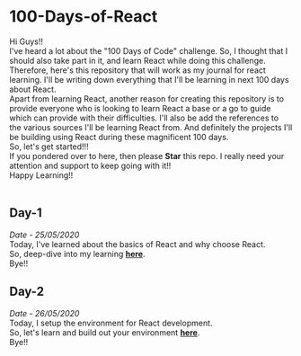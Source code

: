 # 100-Days-of-React
Hi Guys!!</br>
I've heard a lot about the "100 Days of Code" challenge. So, I thought that I should also take part in it, and learn React while doing this challenge. Therefore, here's this repository that will work as my journal for react learning. I'll be writing down everything that I'll be learning in next 100 days about React.</br>
Apart from learning React, another reason for creating this repository is to provide everyone who is looking to learn React a base or a go to guide which can provide with their difficulties. I'll also be add the references to the various sources I'll be learning React from. And definitely the projects I'll be building using React during these magnificent 100 days.</br>
So, let's get started!!!</br>
If you pondered over to here, then please **Star** this repo. I really need your attention and support to keep going with it!!</br>
Happy Learning!!</br>
</br>
## Day-1
*Date - 25/05/2020*</br>
Today, I've learned about the basics of React and why choose React.</br>
So, deep-dive into my learning [**here**](https://github.com/noobyogi0010/100-Days-of-React/blob/master/Day%201/IntroductionToReact.md).</br>
Bye!!</br>
## Day-2
*Date - 26/05/2020*</br>
Today, I setup the environment for React development.</br>
So, let's learn and build out your environment [**here**](https://github.com/noobyogi0010/100-Days-of-React/blob/master/Day%202/PreparingEnvironment.md).</br>
Bye!!</br>
